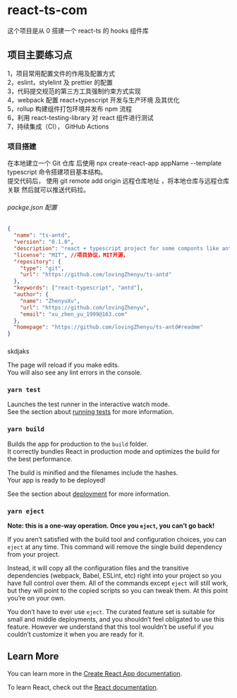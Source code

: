 # react-ts-com

这个项目是从 0 搭建一个 react-ts 的 hooks 组件库

## 项目主要练习点

1，项目常用配置文件的作用及配置方式  
2，eslint，stylelint 及 prettier 的配置  
3，代码提交规范的第三方工具强制约束方式实现  
4，webpack 配置 react+typescript 开发与生产环境 及其优化  
5，rollup 构建组件打包环境并发布 npm 流程  
6，利用 react-testing-library 对 react 组件进行测试  
7，持续集成（CI）， GitHub Actions

### 项目搭建

在本地建立一个 Git 仓库 后使用 npx create-react-app appName --template
typescript 命令搭建项目基本结构。  
提交代码后， 使用 git remote add origin 远程仓库地址 ，将本地仓库与远程仓库关联
然后就可以推送代码拉。

###### packge.json 配置

```json
{
  "name": "ts-antd",
  "version": "0.1.0",
  "description": "react + typescript project for some componts like antDisgn", //项目描述，可提升github搜索优先级
  "license": "MIT", //项目协议，MIT开源，
  "repository": {
    "type": "git",
    "url": "https://github.com/lovingZhenyu/ts-antd"
  },
  "keywords": ["react-typescript", "antd"],
  "author": {
    "name": "ZhenyuXu",
    "url": "https://github.com/lovingZhenyu",
    "email": "xu_zhen_yu_1999@163.com"
  },
  "homepage": "https://github.com/lovingZhenyu/ts-antd#readme"
}
```

###

skdjaks

The page will reload if you make edits.\
You will also see any lint errors in the console.

### `yarn test`

Launches the test runner in the interactive watch mode.\
See the section about [running tests](https://facebook.github.io/create-react-app/docs/running-tests) for more information.

### `yarn build`

Builds the app for production to the `build` folder.\
It correctly bundles React in production mode and optimizes the build for the best performance.

The build is minified and the filenames include the hashes.\
Your app is ready to be deployed!

See the section about [deployment](https://facebook.github.io/create-react-app/docs/deployment) for more information.

### `yarn eject`

**Note: this is a one-way operation. Once you `eject`, you can’t go back!**

If you aren’t satisfied with the build tool and configuration choices, you can `eject` at any time. This command will remove the single build dependency from your project.

Instead, it will copy all the configuration files and the transitive dependencies (webpack, Babel, ESLint, etc) right into your project so you have full control over them. All of the commands except `eject` will still work, but they will point to the copied scripts so you can tweak them. At this point you’re on your own.

You don’t have to ever use `eject`. The curated feature set is suitable for small and middle deployments, and you shouldn’t feel obligated to use this feature. However we understand that this tool wouldn’t be useful if you couldn’t customize it when you are ready for it.

## Learn More

You can learn more in the [Create React App documentation](https://facebook.github.io/create-react-app/docs/getting-started).

To learn React, check out the [React documentation](https://reactjs.org/).
